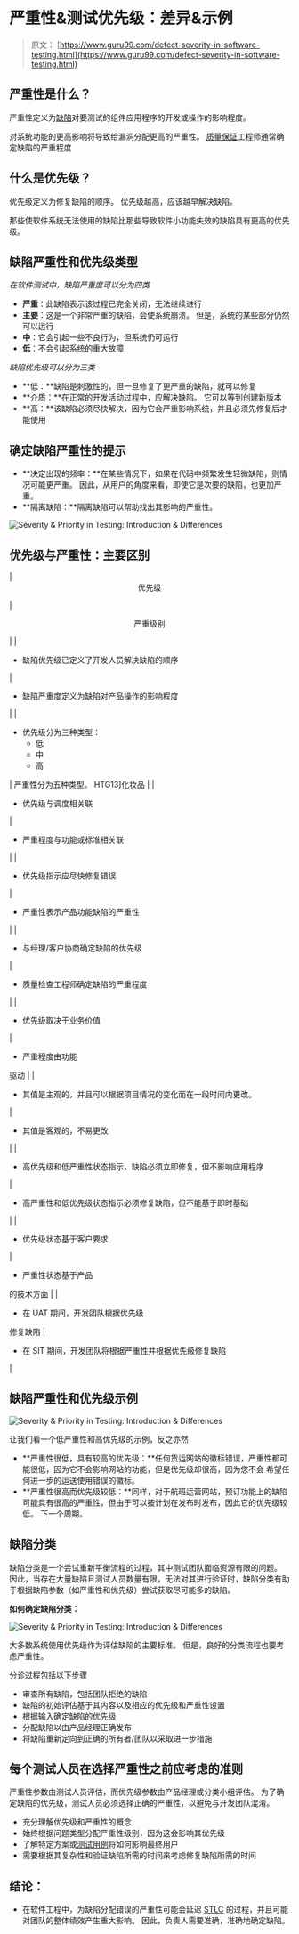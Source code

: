# 严重性&测试优先级：差异&示例

> 原文： [https://www.guru99.com/defect-severity-in-software-testing.html](https://www.guru99.com/defect-severity-in-software-testing.html)

## 严重性是什么？

严重性定义为[缺陷](/defect-management-process.html)对要测试的组件应用程序的开发或操作的影响程度。

对系统功能的更高影响将导致给漏洞分配更高的严重性。 [质量保证](/all-about-quality-assurance.html)工程师通常确定缺陷的严重程度

## 什么是优先级？

优先级定义为修复缺陷的顺序。 优先级越高，应该越早解决缺陷。

那些使软件系统无法使用的缺陷比那些导致软件小功能失效的缺陷具有更高的优先级。

## 缺陷严重性和优先级类型

*在软件测试中，缺陷严重度可以分为四类*

*   **严重**：此缺陷表示该过程已完全关闭，无法继续进行
*   **主要**：这是一个非常严重的缺陷，会使系统崩溃。 但是，系统的某些部分仍然可以运行
*   **中**：它会引起一些不良行为，但系统仍可运行
*   **低**：不会引起系统的重大故障

*缺陷优先级可以分为三类*

*   **低：**缺陷是刺激性的，但一旦修复了更严重的缺陷，就可以修复
*   **介质：**在正常的开发活动过程中，应解决缺陷。 它可以等到创建新版本
*   **高：**该缺陷必须尽快解决，因为它会严重影响系统，并且必须先修复后才能使用

## 确定缺陷严重性的提示

*   **决定出现的频率：**在某些情况下，如果在代码中频繁发生轻微缺陷，则情况可能更严重。 因此，从用户的角度来看，即使它是次要的缺陷，也更加严重。
*   **隔离缺陷：**隔离缺陷可以帮助找出其影响的严重性。

![Severity & Priority in Testing: Introduction & Differences](img/90819348edf7fd5c897fa3a2cfb341f2.png)

## 优先级与严重性：主要区别

<colgroup><col style="width: 312px;"><col style="width: 312px;"></colgroup>
| 

<center>优先级</center>

 | 

<center>严重级别</center>

 |
| 

*   缺陷优先级已定义了开发人员解决缺陷的顺序

 | 

*   缺陷严重度定义为缺陷对产品操作的影响程度

 |
| 

*   优先级分为三种类型：
    *   低
    *   中
    *   高

 | 严重性分为五种类型。 HTG13]化妆品 |
| 

*   优先级与调度相关联

 | 

*   严重程度与功能或标准相关联

 |
| 

*   优先级指示应尽快修复错误

 | 

*   严重性表示产品功能缺陷的严重性

 |
| 

*   与经理/客户协商确定缺陷的优先​​级

 | 

*   质量检查工程师确定缺陷的严重程度

 |
| 

*   优先级取决于业务价值

 | 

*   严重程度由功能

驱动 |
| 

*   其值是主观的，并且可以根据项目情况的变化而在一段时间内更改。

 | 

*   其值是客观的，不易更改

 |
| 

*   高优先级和低严重性状态指示，缺陷必须立即修复，但不影响应用程序

 | 

*   高严重性和低优先级状态指示必须修复缺陷，但不能基于即时基础

 |
| 

*   优先级状态基于客户要求

 | 

*   严重性状态基于产品

的技术方面 |
| 

*   在 UAT 期间，开发团队根据优先级

修复缺陷 | 

*   在 SIT 期间，开发团队将根据严重性并根据优先级修复缺陷

 |

## 缺陷严重性和优先级示例

![Severity & Priority in Testing: Introduction & Differences](img/ff4cdf9b1d7f779b5222d30c1e11f369.png)

让我们看一个低严重性和高优先级的示例，反之亦然

*   **严重性很低，具有较高的优先级：**任何货运网站的徽标错误，严重性都可能很低，因为它不会影响网站的功能，但是优先级却很高，因为您不会 希望任何进一步的运送使用错误的徽标。
*   **严重性很高而优先级较低：**同样，对于航班运营网站，预订功能上的缺陷可能具有很高的严重性，但由于可以按计划在发布时发布，因此它的优先级较低。 下一个周期。

## 缺陷分类

缺陷分类是一个尝试重新平衡流程的过程，其中测试团队面临资源有限的问题。 因此，当存在大量缺陷且测试人员数量有限，无法对其进行验证时，缺陷分类有助于根据缺陷参数（如严重性和优先级）尝试获取尽可能多的缺陷。

**如何确定缺陷分类：**

![Severity & Priority in Testing: Introduction & Differences](img/74e07a4a01928a1d871d36e077331335.png)

大多数系统使用优先级作为评估缺陷的主要标准。 但是，良好的分类流程也要考虑严重性。

分诊过程包括以下步骤

*   审查所有缺陷，包括团队拒绝的缺陷
*   缺陷的初始评估基于其内容以及相应的优先级和严重性设置
*   根据输入确定缺陷的优先​​级
*   分配缺陷以由产品经理正确发布
*   将缺陷重新定向到正确的所有者/团队以采取进一步措施

## 每个测试人员在选择严重性之前应考虑的准则

严重性参数由测试人员评估，而优先级参数由产品经理或分类小组评估。 为了确定缺陷的优先​​级，测试人员必须选择正确的严重性，以避免与开发团队混淆。

*   充分理解优先级和严重性的概念
*   始终根据问题类型分配严重性级别，因为这会影响其优先级
*   了解特定方案或[测试用例](/test-case.html)将如何影响最终用户
*   需要根据其复杂性和验证缺陷所需的时间来考虑修复缺陷所需的时间

## 结论：

*   在软件工程中，为缺陷分配错误的严重性可能会延迟 [STLC](/software-testing-life-cycle.html) 的过程，并且可能对团队的整体绩效产生重大影响。 因此，负责人需要准确，准确地确定缺陷。
